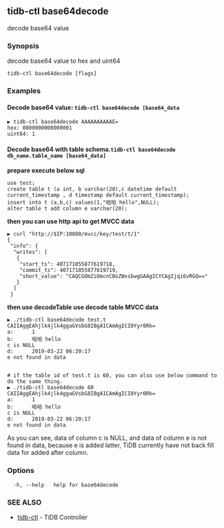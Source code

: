 ## tidb-ctl base64decode

decode base64 value

### Synopsis


decode base64 value to hex and uint64

```
tidb-ctl base64decode [flags]
```

### Examples

#### Decode base64 value: `tidb-ctl base64decode [base64_data`

```shell
▶ tidb-ctl base64decode AAAAAAAAAAE=
hex: 0000000000000001
uint64: 1

```

#### Decode base64 with table schema.`tidb-ctl base64decode db_name.table_name [base64_data]`

   **prepare execute below sql**

```shell
use test;
create table t (a int, b varchar(20),c datetime default current_timestamp , d timestamp default current_timestamp);
insert into t (a,b,c) values(1,"哈哈 hello",NULL);
alter table t add column e varchar(20);
```

**then you can use http api to get MVCC data**

```shell
▶ curl "http://$IP:10080/mvcc/key/test/t/1"
{
 "info": {
  "writes": [
   {
    "start_ts": 407171055877619718,
    "commit_ts": 407171055877619719,
    "short_value": "CAQCGOmZiOmcnCBoZWxsbwgGAAgICYCAgIjqi6vRGQ=="
   }
  ]
 }
```

**then use decodeTable use decode table MVCC data**

```shell
▶ ./tidb-ctl base64decode test.t CAIIAggEAhjlk4jlk4ggaGVsbG8IBgAICAmAgICI0Yyr0Rk=
a:      1
b:      哈哈 hello
c is NULL
d:      2019-03-22 06:20:17
e not found in data


# if the table id of test.t is 60, you can also use below command to do the same thing.
▶ ./tidb-ctl base64decode 60 CAIIAggEAhjlk4jlk4ggaGVsbG8IBgAICAmAgICI0Yyr0Rk=
a:      1
b:      哈哈 hello
c is NULL
d:      2019-03-22 06:20:17
e not found in data
```

As you can see, data of column c is NULL, and data of column e is not found in data, because e is added latter, TiDB currently have not back fill data for added after column.

### Options

```
  -h, --help   help for base64decode
```

### SEE ALSO
* [tidb-ctl](tidb-ctl.md)	 - TiDB Controller

